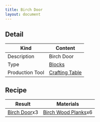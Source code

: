 ```yaml
---
title: Birch Door
layout: document
---
```

## Detail

|Kind|Content|
|---|---|
|Description|Birch Door|
|Type|[Blocks](Blocks)|
|Production Tool|[Crafting Table](Crafting_Table)|

## Recipe

|Result|Materials|
|---|---|
|[Birch Door](Birch_Door)x3|[Birch Wood Planks](Birch_Wood_Planks)x6|

